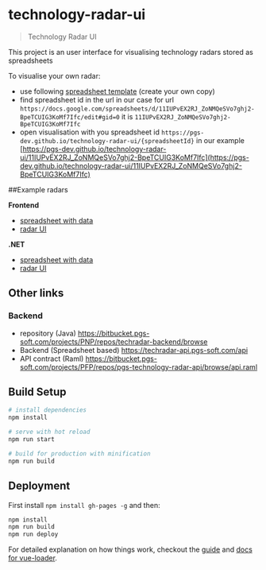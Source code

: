 # technology-radar-ui

> Technology Radar UI

This project is an user interface for visualising technology radars stored as spreadsheets

To visualise your own radar:
- use following [spreadsheet template](https://docs.google.com/spreadsheets/d/11IUPvEX2RJ_ZoNMQeSVo7ghj2-BpeTCUIG3KoMf7Ifc/edit#gid=0) (create your own copy)
- find spreadsheet id in the url
in our case for url `https://docs.google.com/spreadsheets/d/11IUPvEX2RJ_ZoNMQeSVo7ghj2-BpeTCUIG3KoMf7Ifc/edit#gid=0`
it is `11IUPvEX2RJ_ZoNMQeSVo7ghj2-BpeTCUIG3KoMf7Ifc`
- open visualisation with you spreadsheet id
  `https://pgs-dev.github.io/technology-radar-ui/{spreadsheetId}`
  in our example [https://pgs-dev.github.io/technology-radar-ui/11IUPvEX2RJ_ZoNMQeSVo7ghj2-BpeTCUIG3KoMf7Ifc](https://pgs-dev.github.io/technology-radar-ui/11IUPvEX2RJ_ZoNMQeSVo7ghj2-BpeTCUIG3KoMf7Ifc)

##Example radars

**Frontend**
- [spreadsheet with data](https://docs.google.com/spreadsheets/d/11IUPvEX2RJ_ZoNMQeSVo7ghj2-BpeTCUIG3KoMf7Ifc/edit#gid=0)
- [radar UI](https://pgs-dev.github.io/technology-radar-ui/11IUPvEX2RJ_ZoNMQeSVo7ghj2-BpeTCUIG3KoMf7Ifc)

**.NET**
- [spreadsheet with data](https://docs.google.com/spreadsheets/d/19eUTAQ-jJN9Wec8J0MqvBX2jPX9tG1Ncs-9i7DqP-AQ/edit#gid=0)
- [radar UI](https://pgs-dev.github.io/technology-radar-ui/19eUTAQ-jJN9Wec8J0MqvBX2jPX9tG1Ncs-9i7DqP-AQ)


## Other links

### Backend
- repository (Java)
https://bitbucket.pgs-soft.com/projects/PNP/repos/techradar-backend/browse
- Backend (Spreadsheet based)
https://techradar-api.pgs-soft.com/api
- API contract (Raml)
https://bitbucket.pgs-soft.com/projects/PFP/repos/pgs-technology-radar-api/browse/api.raml

## Build Setup

``` bash
# install dependencies
npm install

# serve with hot reload
npm run start

# build for production with minification
npm run build

```

## Deployment

First install `npm install gh-pages -g` and then:

``` bash
npm install
npm run build
npm run deploy
```

For detailed explanation on how things work, checkout the [guide](http://vuejs-templates.github.io/webpack/) and [docs for vue-loader](http://vuejs.github.io/vue-loader).
